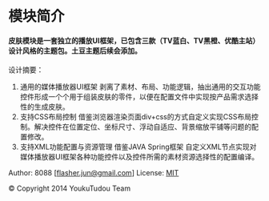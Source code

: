 # 模块简介
#### 皮肤模块是一套独立的播放UI框架，已包含三款（TV蓝白、TV黑橙、优酷主站）设计风格的主题包。土豆主题后续会添加。
设计摘要：
1. 通用的媒体播放器UI框架
剥离了素材、布局、功能逻辑，抽出通用的交互功能控件形成一个个用于组装皮肤的零件，以便在配置文件中实现按产品需求选择性的生成皮肤。
2. 支持CSS布局控制
借鉴浏览器渲染页面div+css的方式自定义实现CSS布局控制。解决控件在位置定位、坐标尺寸、浮动自适应、背景缩放平铺等问题的配置修改。
3. 支持XML功能配置与资源管理
借鉴JAVA Spring框架 自定义XML节点实现对媒体播放器UI框架各种功能控件以及控件所需的素材资源选择性的配置编译。

Author: 8088 [flasher.jun@gmail.com]
License: [MIT](http://opensource.org/licenses/MIT) 

&copy; Copyright 2014 YoukuTudou Team

